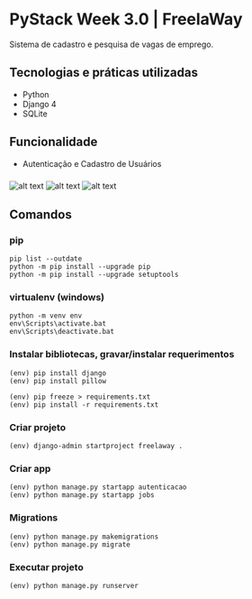 # PyStack Week 3.0 | FreelaWay

Sistema de cadastro e pesquisa de vagas de emprego.

## Tecnologias e práticas utilizadas
- Python
- Django 4
- SQLite

## Funcionalidade
- Autenticação e Cadastro de Usuários

###

![alt text](https://raw.githubusercontent.com/samuel-oldra/PyStack-Week-3.0/main/README_IMGS/inscreva-se.png)
![alt text](https://raw.githubusercontent.com/samuel-oldra/PyStack-Week-3.0/main/README_IMGS/logar.png)
![alt text](https://raw.githubusercontent.com/samuel-oldra/PyStack-Week-3.0/main/README_IMGS/encontrar_jobs.png)

## Comandos

### pip
```
pip list --outdate
python -m pip install --upgrade pip
python -m pip install --upgrade setuptools
```

### virtualenv (windows)
```
python -m venv env
env\Scripts\activate.bat
env\Scripts\deactivate.bat
```

### Instalar bibliotecas, gravar/instalar requerimentos
```
(env) pip install django
(env) pip install pillow

(env) pip freeze > requirements.txt
(env) pip install -r requirements.txt
```

### Criar projeto
```
(env) django-admin startproject freelaway .
```

### Criar app
```
(env) python manage.py startapp autenticacao
(env) python manage.py startapp jobs
```

### Migrations
```
(env) python manage.py makemigrations
(env) python manage.py migrate
```
### Executar projeto
```
(env) python manage.py runserver
```

